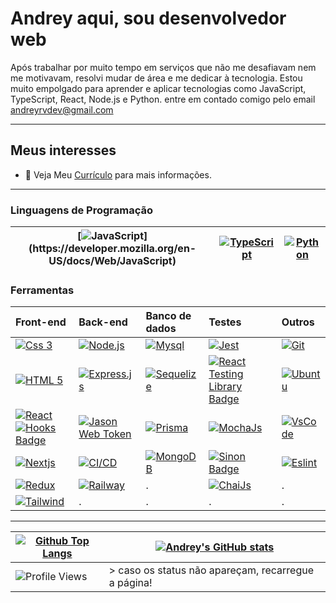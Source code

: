 <!--
# [![Typing SVG](https://readme-typing-svg.demolab.com?font=Indie+Flower&size=24&pause=1000&color=037B7B&background=FFFFFF00&vCenter=true&width=700&height=34&lines=%F0%9F%91%8B+Andrey+aqui+sou+Desenvolvedor+Web)](https://git.io/typing-svg)
-->
# Andrey aqui, sou desenvolvedor web

Após trabalhar por muito tempo em serviços que não me desafiavam nem me motivavam, resolvi mudar de área e me dedicar à tecnologia. Estou muito empolgado para aprender e aplicar tecnologias como JavaScript, TypeScript, React, Node.js e Python. entre em contado comigo pelo email andreyrvdev@gmail.com

---

## Meus interesses

<!--
 Meu [Recap 2022](https://music.youtube.com/playlist?list=LRYRuYKS84_mqoO9LG6h3jH4gtZKsd1L_lB6E&feature=share) aqui tem de tudo e mais um pouco. :star_struck:
- :books: Acesse os livros que estou lendo [aqui](https://www.skoob.com.br/usuario/9674399)
- :notes: Eu adoro música! Não importa o estilo, eu sempre encontro algo que me agrada e me anima. Rock, Kpop, Sertanejo, EDM... eu ouço de tudo um pouco e me divirto muito.
- :hourglass_flowing_sand: Meus hobbies atualmente são caminhada, escrever para meu [Blog](https://www.andreyrv.dev/blog).
-->

- :page_with_curl: Veja Meu [Currículo](https://andreyrvs.github.io/) para mais informações.

---

<!-- 
  # Modelo para imagem com link
  [![Foo]()]()
-->

### Linguagens de Programação 

|[![JavaScript](https://img.shields.io/badge/JavaScript-323330?style=for-the-badge&logo=javascript&logoColor=F7DF1E")](https://developer.mozilla.org/en-US/docs/Web/JavaScript) | [![TypeScript](https://img.shields.io/badge/TypeScript-007ACC?style=for-the-badge&logo=typescript&logoColor=white)](https://www.typescriptlang.org/pt/) | [![Python](https://img.shields.io/badge/Python-FFD43B?style=for-the-badge&logo=python&logoColor=blue)](https://www.python.org/) |
| :---: | :---: |:---: |

### Ferramentas

| Front-end | Back-end | Banco de dados | Testes | Outros |
| :--       | :---     | :---           | :---   | :---  |
| [![Css 3](https://img.shields.io/badge/CSS3-1572B6?style=for-the-badge&logo=css3&logoColor=white)](https://developer.mozilla.org/en-US/docs/Web/CSS) | [![Node.js](https://img.shields.io/badge/Node.js-339933?style=for-the-badge&logo=nodedotjs&logoColor=white)](https://nodejs.org) | [![Mysql](https://img.shields.io/badge/MySQL-005C84?style=for-the-badge&logo=mysql&logoColor=white)](https://www.mysql.com/) | [![Jest](https://img.shields.io/badge/Jest-C21325?style=for-the-badge&logo=jest&logoColor=white)](https://jestjs.io)  | [![Git](https://img.shields.io/badge/GIT-E44C30?style=for-the-badge&logo=git&logoColor=white)](https://git-scm.com/) |
| [![HTML 5](https://img.shields.io/badge/HTML5-E34F26?style=for-the-badge&logo=html5&logoColor=white)](https://developer.mozilla.org/en-US/docs/Web/HTML) | [![Express.js](https://img.shields.io/badge/Express.js-000000?style=for-the-badge&logo=express&logoColor=white)](https://expressjs.com) | [![Sequelize](https://img.shields.io/badge/Sequelize-52B0E7?style=for-the-badge&logo=Sequelize&logoColor=white)](https://sequelize.org/) | [![React Testing Library Badge](https://img.shields.io/badge/-RTL-%2320232a.svg?style=for-the-badge&logo=react&logoColor=%2361DAFB)](https://testing-library.com/) | [![Ubuntu](https://img.shields.io/badge/Ubuntu-E95420?style=for-the-badge&logo=ubuntu&logoColor=white)](https://ubuntu.com/) |
| [![React](https://img.shields.io/badge/React-20232A?style=for-the-badge&logo=react&logoColor=61DAFB)](https://reactjs.org/) [![Hooks Badge](https://img.shields.io/badge/-Hooks-%2320232a.svg?style=for-the-badge&logo=React&logoColor=%2361DAFB)](https://reactjs.org/docs/hooks-intro.html) | [![Jason Web Token](https://img.shields.io/badge/JWT-C235E6?style=for-the-badge&logo=JSON%20web%20tokens&logoColor=white)](https://jwt.io/) | [![Prisma]( https://img.shields.io/badge/Prisma-3982CE?style=for-the-badge&logo=Prisma&logoColor=white)](https://www.prisma.io/) | [![MochaJs](https://img.shields.io/badge/Mocha-8D6748?style=for-the-badge&logo=Mocha&logoColor=white)](https://mochajs.org) | [![VsCode](https://img.shields.io/badge/VSCode-0078D4?style=for-the-badge&logo=visual%20studio%20code&logoColor=white)](https://code.visualstudio.com/) |
| [![Nextjs](https://img.shields.io/badge/next.js-000000?style=for-the-badge&logo=nextdotjs&logoColor=white)](https://nextjs.org/) | [![CI/CD](https://img.shields.io/badge/GitHub_Actions-2088FF?style=for-the-badge&logo=github-actions&logoColor=white)](https://docs.github.com/pt/actions) | [![MongoDB](https://img.shields.io/badge/MongoDB-4EA94B?style=for-the-badge&logo=mongodb&logoColor=white)](https://www.mongodb.com/)| [![Sinon Badge](https://img.shields.io/badge/sinon.js-323330?style=for-the-badge&logo=sinon)](https://sinonjs.org/) | [![Eslint](https://img.shields.io/badge/eslint-3A33D1?style=for-the-badge&logo=eslint&logoColor=white)](https://eslint.org/) |
| [![Redux](https://img.shields.io/badge/Redux-593D88?style=for-the-badge&logo=redux&logoColor=white)](https://redux.js.org) | [![Railway](https://img.shields.io/badge/Railway-131415?style=for-the-badge&logo=railway&logoColor=white)](https://railway.app/) |.| [![ChaiJs](https://img.shields.io/badge/chai-A30701?style=for-the-badge&logo=chai&logoColor=white)](https://www.chaijs.com/) |.|
| [![Tailwind](https://img.shields.io/badge/Tailwind_CSS-38B2AC?style=for-the-badge&logo=tailwind-css&logoColor=white)](https://tailwindcss.com/) |.|.|.|.|

---

| [![Github Top Langs](https://github-readme-stats.vercel.app/api/top-langs/?username=Andreyrvs&layout=compact&theme=dracula&hide_border=True&line_height=20&PAT_1)](https://github.com/anuraghazra/github-readme-stats) | [![Andrey's GitHub stats](https://github-readme-stats.vercel.app/api?username=Andreyrvs&layout=compact&theme=dracula&show_icons=true&hide_border=True&line_height=20&PAT_1)](https://github.com/anuraghazra/github-readme-stats) |
| ----------- | ----------- |
|  ![Profile Views](https://komarev.com/ghpvc/?username=Andreyrvs&style=for-the-badge&color=037B7B) | > caso os status não apareçam, recarregue a página!

<!--
| [![GitHub Commits](http://github-profile-summary-cards.vercel.app/api/cards/productive-time?username=Andreyrvs&theme=dracula&utcOffset=-3)](https://github.com/vn7n24fzkq/github-profile-summary-cards) | [![GitHub Details](http://github-profile-summary-cards.vercel.app/api/cards/profile-details?username=Andreyrvs&theme=dracula)](https://github.com/vn7n24fzkq/github-profile-summary-cards) 
Readme stats by [anuraghazra](https://github.com/anuraghazra/github-readme-stats ":grin:") 
-->


